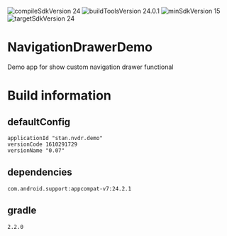 ![compileSdkVersion 24](https://img.shields.io/badge/compileSdkVersion-24-yellow.svg?style=true) ![buildToolsVersion 24.0.1](https://img.shields.io/badge/buildToolsVersion-24.0.1-blue.svg?style=true) ![minSdkVersion 15](https://img.shields.io/badge/minSdkVersion-15-red.svg?style=true) ![targetSdkVersion 24](https://img.shields.io/badge/targetSdkVersion-24-green.svg?style=true)

# NavigationDrawerDemo
Demo app for show custom navigation drawer functional

# Build information
## defaultConfig
	applicationId "stan.nvdr.demo"
	versionCode 1610291729
	versionName "0.07"
## dependencies
	com.android.support:appcompat-v7:24.2.1
## gradle
    2.2.0
